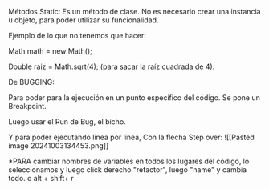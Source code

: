 
Métodos Static:  Es un método de clase. No es necesario crear una instancia u objeto, para poder utilizar su funcionalidad.

Ejemplo de lo que no tenemos que hacer:

Math math = new Math();

Double raiz = Math.sqrt(4);  (para sacar la raíz cuadrada de 4).


De BUGGING:

Para poder para la ejecución en un punto específico del código. Se pone un Breakpoint.

Luego usar el Run de Bug, el bicho.

Y para poder ejecutando linea por linea, Con la flecha Step over:   ![[Pasted image 20241003134453.png]]


*PARA cambiar nombres de variables en todos los lugares del código, lo seleccionamos y luego click derecho  "refactor", luego "name" y cambia todo. o alt + shift+ r
